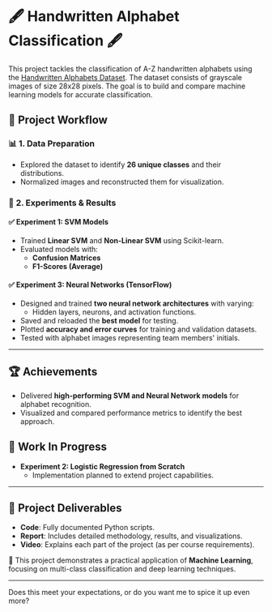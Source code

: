 # 🖋️ Handwritten Alphabet Classification 🖋️  

This project tackles the classification of A-Z handwritten alphabets using the [Handwritten Alphabets Dataset](https://www.kaggle.com/datasets/sachinpatel21/az-handwritten-alphabets-in-csv-format). The dataset consists of grayscale images of size 28x28 pixels. The goal is to build and compare machine learning models for accurate classification.

## 🚀 Project Workflow  
### 📊 **1. Data Preparation**  
- Explored the dataset to identify **26 unique classes** and their distributions.  
- Normalized images and reconstructed them for visualization.  

### 🔬 **2. Experiments & Results**  
#### ✅ **Experiment 1: SVM Models**  
- Trained **Linear SVM** and **Non-Linear SVM** using Scikit-learn.  
- Evaluated models with:  
  - **Confusion Matrices**  
  - **F1-Scores (Average)**  

#### ✅ **Experiment 3: Neural Networks (TensorFlow)**  
- Designed and trained **two neural network architectures** with varying:  
  - Hidden layers, neurons, and activation functions.  
- Saved and reloaded the **best model** for testing.  
- Plotted **accuracy and error curves** for training and validation datasets.  
- Tested with alphabet images representing team members' initials.  

---

## 🏆 Achievements  
- Delivered **high-performing SVM and Neural Network models** for alphabet recognition.  
- Visualized and compared performance metrics to identify the best approach.  

## 🔧 Work In Progress  
- **Experiment 2: Logistic Regression from Scratch**  
  - Implementation planned to extend project capabilities.  

---

## 📂 Project Deliverables  
- **Code**: Fully documented Python scripts.  
- **Report**: Includes detailed methodology, results, and visualizations.  
- **Video**: Explains each part of the project (as per course requirements).  

🎯 This project demonstrates a practical application of **Machine Learning**, focusing on multi-class classification and deep learning techniques.  

--- 

Does this meet your expectations, or do you want me to spice it up even more?
